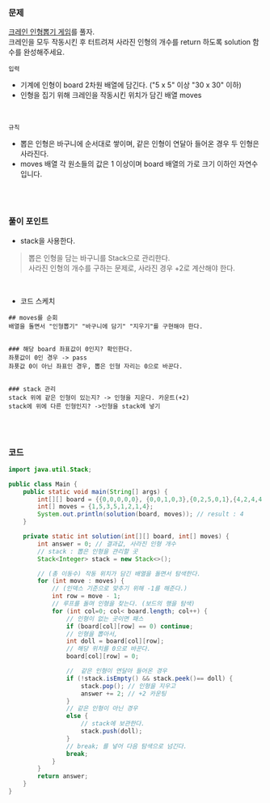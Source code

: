 ### 문제
[크레인 인형뽑기 게임](https://school.programmers.co.kr/learn/courses/30/lessons/64061)를 풀자. <br>
크레인을 모두 작동시킨 후 터트려져 사라진 인형의 개수를 return 하도록 solution 함수를 완성해주세요. <br>

`입력` <br>
+ 기계에 인형이 board 2차원 배열에 담긴다. ("5 x 5" 이상 "30 x 30" 이하)
+ 인형을 집기 위해 크레인을 작동시킨 위치가 담긴 배열 moves

<br>

`규칙` <br>
+ 뽑은 인형은 바구니에 순서대로 쌓이며, 같은 인형이 연달아 들어온 경우 두 인형은 사라진다.
+ moves 배열 각 원소들의 값은 1 이상이며 board 배열의 가로 크기 이하인 자연수입니다. 

<br><br>

### 풀이 포인트
+ stack을 사용한다.
> 뽑은 인형을 담는 바구니를 Stack으로 관리한다. <br>
> 사라진 인형의 개수를 구하는 문제로, 사라진 경우 +2로 계산해야 한다.

<br>

+ 코드 스케치
```
## moves를 순회
배열을 돌면서 "인형뽑기" "바구니에 담기" "지우기"를 구현해야 한다.


### 해당 board 좌표값이 0인지? 확인한다.
좌푯값이 0인 경우 -> pass
좌푯값 0이 아닌 좌표인 경우, 뽑은 인형 자리는 0으로 바꾼다.


### stack 관리
stack 위에 같은 인형이 있는지? -> 인형을 지운다. 카운트(+2)
stack에 위에 다른 인형인지? ->인형을 stack에 넣기
```

<br><br>

### 코드
```java
import java.util.Stack;

public class Main {
    public static void main(String[] args) {
        int[][] board = {{0,0,0,0,0}, {0,0,1,0,3},{0,2,5,0,1},{4,2,4,4,2},{3,5,1,3,1}};
        int[] moves = {1,5,3,5,1,2,1,4};
        System.out.println(solution(board, moves)); // result : 4
    }

    private static int solution(int[][] board, int[] moves) {
        int answer = 0; // 결과값, 사라진 인형 개수
        // stack : 뽑은 인형을 관리할 곳
        Stack<Integer> stack = new Stack<>();

        // (총 이동수) 작동 위치가 담긴 배열을 돌면서 탐색한다.
        for (int move : moves) {
            // (인덱스 기준으로 맞추기 위해 -1를 해준다.)
            int row = move - 1;
            // 루프를 돌며 인형을 찾는다. (보드의 행을 탐색)
            for (int col=0; col< board.length; col++) {
                // 인형이 없는 곳이면 패스
                if (board[col][row] == 0) continue;
                // 인형을 뽑아서,
                int doll = board[col][row];
                // 해당 위치를 0으로 바꾼다.
                board[col][row] = 0;

                //  같은 인형이 연달아 들어온 경우
                if (!stack.isEmpty() && stack.peek()== doll) {
                    stack.pop(); // 인형을 지우고
                    answer += 2; // +2 카운팅
                }
                // 같은 인형이 아닌 경우
                else {
                    // stack에 보관한다.
                    stack.push(doll);
                }
                // break; 를 넣어 다음 탐색으로 넘긴다.
                break;
            }
        }
        return answer;
    }
}
```
